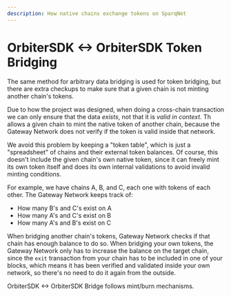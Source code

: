 ```yaml
---
description: How native chains exchange tokens on SparqNet
---
```


# OrbiterSDK <-> OrbiterSDK Token Bridging

The same method for arbitrary data bridging is used for token bridging, but there are extra checkups to make sure that a given chain is not minting another chain's tokens.

Due to how the project was designed, when doing a cross-chain transaction we can only ensure that the data _exists_, not that it is _valid in context_. Th allows a given chain to mint the native token of another chain, because the Gateway Network does not verify if the token is valid inside that network.

We avoid this problem by keeping a "token table", which is just a "spreadsheet" of chains and their external token balances. Of course, this doesn't include the given chain's own native token, since it can freely mint its own token itself and does its own internal validations to avoid invalid minting conditions.

For example, we have chains A, B, and C, each one with tokens of each other. The Gateway Network keeps track of:

* How many B's and C's exist on A
* How many A's and C's exist on B
* How many A's and B's exist on C

When bridging another chain's tokens, Gateway Network checks if that chain has enough balance to do so. When bridging your own tokens, the Gateway Network only has to increase the balance on the target chain, since the `exit` transaction from your chain has to be included in one of your blocks, which means it has been verified and validated inside your own network, so there's no need to do it again from the outside.

OrbiterSDK <-> OrbiterSDK Bridge follows mint/burn mechanisms.
